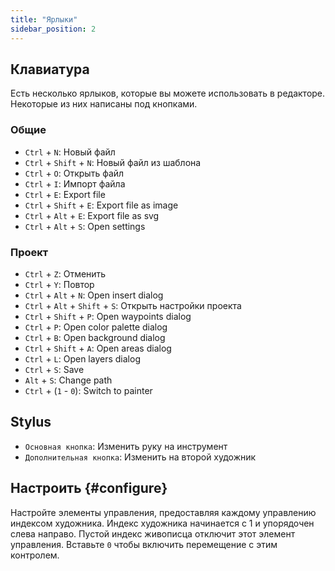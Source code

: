 ```yaml
---
title: "Ярлыки"
sidebar_position: 2
---
```



## Клавиатура

Есть несколько ярлыков, которые вы можете использовать в редакторе. Некоторые из них написаны под кнопками.

### Общие

* `Ctrl` + `N`: Новый файл
* `Ctrl` + `Shift` + `N`: Новый файл из шаблона
* `Ctrl` + `O`: Открыть файл
* `Ctrl` + `I`: Импорт файла
* `Ctrl` + `E`: Export file
* `Ctrl` + `Shift` + `E`: Export file as image
* `Ctrl` + `Alt` + `E`: Export file as svg
* `Ctrl` + `Alt` + `S`: Open settings

### Проект

* `Ctrl` + `Z`: Отменить
* `Ctrl` + `Y`: Повтор
* `Ctrl` + `Alt` + `N`: Open insert dialog
* `Ctrl` + `Alt` + `Shift` + `S`: Открыть настройки проекта
* `Ctrl` + `Shift` + `P`: Open waypoints dialog
* `Ctrl` + `P`: Open color palette dialog
* `Ctrl` + `B`: Open background dialog
* `Ctrl` + `Shift` + `A`: Open areas dialog
* `Ctrl` + `L`: Open layers dialog
* `Ctrl` + `S`: Save
* `Alt` + `S`: Change path
* `Ctrl` + (`1` - `0`): Switch to painter

## Stylus

* `Основная кнопка`: Изменить руку на инструмент
* `Дополнительная кнопка`: Изменить на второй художник

## Настроить {#configure}

Настройте элементы управления, предоставляя каждому управлению индексом художника. Индекс художника начинается с 1 и упорядочен слева направо. Пустой индекс живописца отключит этот элемент управления. Вставьте `0` чтобы включить перемещение с этим контролем.
